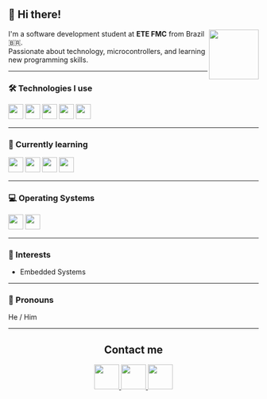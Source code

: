 ## 👋 Hi there!
<img src="https://github.com/user-attachments/assets/37cfffbd-c9ca-499c-ae25-9355d7ebf311" height="100px" align="right"/>

I'm a software development student at **ETE FMC** from Brazil 🇧🇷.  
Passionate about technology, microcontrollers, and learning new programming skills.

---

### 🛠️ Technologies I use  
<img src="https://cdn.jsdelivr.net/gh/devicons/devicon@latest/icons/c/c-original.svg" height="30px"/> <img src="https://cdn.jsdelivr.net/gh/devicons/devicon@latest/icons/cplusplus/cplusplus-original.svg" height="30px"/> <img src="https://cdn.jsdelivr.net/gh/devicons/devicon@latest/icons/csharp/csharp-original.svg" height="30px"/> <img src="https://cdn.jsdelivr.net/gh/devicons/devicon@latest/icons/arduino/arduino-original.svg" height="30px"/> <img src="https://github.com/user-attachments/assets/870c3490-8389-42f0-990e-537f65af8d8f" height="30px"/>

---

### 🌱 Currently learning  
<img src="https://cdn.jsdelivr.net/gh/devicons/devicon@latest/icons/python/python-original.svg" height="30px"/> <img src="https://cdn.jsdelivr.net/gh/devicons/devicon@latest/icons/javascript/javascript-original.svg" height="30px"/> <img src="https://cdn.jsdelivr.net/gh/devicons/devicon@latest/icons/html5/html5-original.svg" height="30px"/> <img src="https://cdn.jsdelivr.net/gh/devicons/devicon@latest/icons/css3/css3-original.svg" height="30px"/>

---

### 💻 Operating Systems  
<img src="https://cdn.jsdelivr.net/gh/devicons/devicon@latest/icons/windows11/windows11-original-wordmark.svg" height="30px"/> <img src="https://cdn.jsdelivr.net/gh/devicons/devicon@latest/icons/archlinux/archlinux-original.svg" height="30px"/>

---

### 🧠 Interests
- Embedded Systems

---

### 🙋 Pronouns
He / Him

---
<h2 align = "center">Contact me</h2>
<p align="center">
  <a href="https://www.linkedin.com/in/MachadoDias" target="_blank">
    <img src="https://cdn.jsdelivr.net/gh/devicons/devicon@latest/icons/linkedin/linkedin-original.svg" height="50px"/>
  </a>
  <a href="https://github.com/MachadoDias" target="_blank">
    <img src="https://github.com/user-attachments/assets/c9b02abe-9a5c-4fb0-90c1-e9ef0e3018b5" height="50px"/>
  </a>
  <a href="https://www.instagram.com/_gabrielmachadodias/" target="_blank">
    <img src="https://github.com/user-attachments/assets/e6bfc7c7-542f-4ae8-ac4f-d0f88d9bfc03" height="50px"/>
  </a>
</p>

